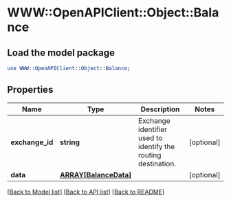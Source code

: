 # WWW::OpenAPIClient::Object::Balance

## Load the model package
```perl
use WWW::OpenAPIClient::Object::Balance;
```

## Properties
Name | Type | Description | Notes
------------ | ------------- | ------------- | -------------
**exchange_id** | **string** | Exchange identifier used to identify the routing destination. | [optional] 
**data** | [**ARRAY[BalanceData]**](BalanceData.md) |  | [optional] 

[[Back to Model list]](../README.md#documentation-for-models) [[Back to API list]](../README.md#documentation-for-api-endpoints) [[Back to README]](../README.md)


